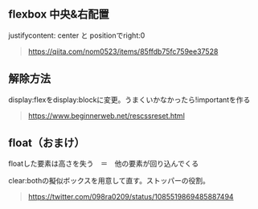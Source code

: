 ## flexbox 中央&右配置
justifycontent: center と positionでright:0

> https://qiita.com/nom0523/items/85ffdb75fc759ee37528

## 解除方法
display:flexをdisplay:blockに変更。うまくいかなかったら!importantを作る

>https://www.beginnerweb.net/rescssreset.html


## float（おまけ）

floatした要素は高さを失う　＝　他の要素が回り込んでくる

clear:bothの擬似ボックスを用意して直す。ストッパーの役割。

> https://twitter.com/098ra0209/status/1085519869485887494
